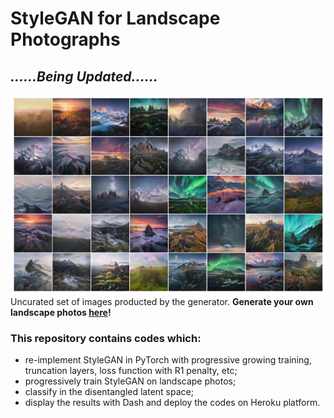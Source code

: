 # StyleGAN for Landscape Photographs

## ***......Being Updated......***



![image](https://github.com/hejj16/Landscape-StyleGAN/blob/main/result.png)
 <br />Uncurated set of images producted by the generator. **Generate your own landscape photos [here](https://taking-non-existing-photos.herokuapp.com/)!**

### This repository contains codes which:
- re-implement StyleGAN in PyTorch with progressive growing training, truncation layers, loss function with R1 penalty, etc;
- progressively train StyleGAN on landscape photos;
- classify in the disentangled latent space;
- display the results with Dash and deploy the codes on Heroku platform.









